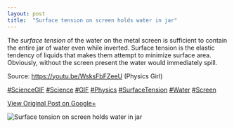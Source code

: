 ```yaml
---
layout: post
title:  "Surface tension on screen holds water in jar"
---
```


The _surface tension_ of the water on the metal screen is sufficient to
contain the entire jar of water even while inverted. Surface tension is the
elastic tendency of liquids that makes them attempt to minimize surface area.
Obviously, without the screen present the water would immediately spill.  
  
Source: <https://youtu.be/WsksFbFZeeU> (Physics Girl)  
  
[#ScienceGIF](https://plus.google.com/s/%23ScienceGIF/posts)
[#Science](https://plus.google.com/s/%23Science/posts)
[#GIF](https://plus.google.com/s/%23GIF/posts)
[#Physics](https://plus.google.com/s/%23Physics/posts)
[#SurfaceTension](https://plus.google.com/s/%23SurfaceTension/posts)
[#Water](https://plus.google.com/s/%23Water/posts)
[#Screen](https://plus.google.com/s/%23Screen/posts)

[View Original Post on Google+](https://plus.google.com/+ColinSullender/posts/6i7xtAWceAA)

![Surface tension on screen holds water in jar](/assets/img/2015-06-25-Surface-tension-on-screen-holds-water-in-jar.gif)
